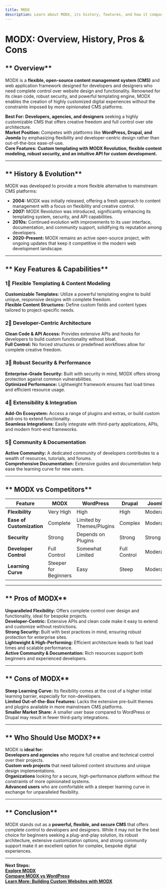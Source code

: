 ```yaml
---
title: MODX
description: Learn about MODX, its history, features, and how it compares to other content management systems.
---
```


# **MODX: Overview, History, Pros & Cons**

## ** Overview**  
MODX is a **flexible, open-source content management system (CMS)** and web application framework designed for developers and designers who need complete control over website design and functionality. Renowned for its clean code, robust security, and powerful templating engine, MODX enables the creation of highly customized digital experiences without the constraints imposed by more opinionated CMS platforms.

 **Best For:** **Developers, agencies, and designers** seeking a highly customizable CMS that offers creative freedom and full control over site architecture.  
 **Market Position:** Competes with platforms like **WordPress, Drupal, and Joomla** by emphasizing flexibility and developer-centric design rather than out-of-the-box ease-of-use.  
 **Core Features:** **Custom templating with MODX Revolution, flexible content modeling, robust security, and an intuitive API for custom development.**

---

## ** History & Evolution**  
MODX was developed to provide a more flexible alternative to mainstream CMS platforms:

- **2004:** MODX was initially released, offering a fresh approach to content management with a focus on flexibility and creative control.
- **2007:** MODX Revolution was introduced, significantly enhancing its templating system, security, and API capabilities.
- **2010s:** Continued evolution with improvements to its user interface, documentation, and community support, solidifying its reputation among developers.
- **2020-Present:** MODX remains an active open-source project, with ongoing updates that keep it competitive in the modern web development landscape.

---

## ** Key Features & Capabilities**

### **1⃣ Flexible Templating & Content Modeling**  
 **Customizable Templates:** Utilize a powerful templating engine to build unique, responsive designs with complete freedom.  
 **Flexible Content Structures:** Define custom fields and content types tailored to project-specific needs.

### **2⃣ Developer-Centric Architecture**  
 **Clean Code & API Access:** Provides extensive APIs and hooks for developers to build custom functionality without bloat.  
 **Full Control:** No forced structures or predefined workflows allow for complete creative freedom.

### **3⃣ Robust Security & Performance**  
 **Enterprise-Grade Security:** Built with security in mind, MODX offers strong protection against common vulnerabilities.  
 **Optimized Performance:** Lightweight framework ensures fast load times and efficient resource usage.

### **4⃣ Extensibility & Integration**  
 **Add-On Ecosystem:** Access a range of plugins and extras, or build custom add-ons to extend functionality.  
 **Seamless Integrations:** Easily integrate with third-party applications, APIs, and modern front-end frameworks.

### **5⃣ Community & Documentation**  
 **Active Community:** A dedicated community of developers contributes to a wealth of resources, tutorials, and forums.  
 **Comprehensive Documentation:** Extensive guides and documentation help ease the learning curve for new users.

---

## ** MODX vs Competitors**

| Feature                   | MODX           | WordPress        | Drupal          | Joomla         |
|---------------------------|----------------|------------------|-----------------|----------------|
| **Flexibility**           |  Very High   |  High          |  High         |  Moderate    |
| **Ease of Customization** |  Complete    |  Limited by Themes/Plugins |  Complex    |  Moderate    |
| **Security**              |  Strong      |  Depends on Plugins |  Strong    |  Strong      |
| **Developer Control**     |  Full Control|  Somewhat Limited |  Full Control |  Moderate    |
| **Learning Curve**        |  Steeper for Beginners |  Easy  |  Steep     |  Moderate    |

---

## ** Pros of MODX**  
 **Unparalleled Flexibility:** Offers complete control over design and functionality, ideal for bespoke projects.  
 **Developer-Centric:** Extensive APIs and clean code make it easy to extend and customize without restrictions.  
 **Strong Security:** Built with best practices in mind, ensuring robust protection for enterprise sites.  
 **Lightweight & High-Performing:** Efficient architecture leads to fast load times and scalable performance.  
 **Active Community & Documentation:** Rich resources support both beginners and experienced developers.

---

## ** Cons of MODX**  
 **Steep Learning Curve:** Its flexibility comes at the cost of a higher initial learning barrier, especially for non-developers.  
 **Limited Out-of-the-Box Features:** Lacks the extensive pre-built themes and plugins available in more mainstream CMS platforms.  
 **Smaller Market Share:** A smaller user base compared to WordPress or Drupal may result in fewer third-party integrations.

---

## ** Who Should Use MODX?**  
MODX is **ideal for:**  
 **Developers and agencies** who require full creative and technical control over their projects.  
 **Custom web projects** that need tailored content structures and unique design implementations.  
 **Organizations** looking for a secure, high-performance platform without the constraints of more opinionated systems.  
 **Advanced users** who are comfortable with a steeper learning curve in exchange for unparalleled flexibility.

---

## ** Conclusion**  
MODX stands out as a **powerful, flexible, and secure CMS** that offers complete control to developers and designers. While it may not be the best choice for beginners seeking a plug-and-play solution, its robust architecture, extensive customization options, and strong community support make it an excellent option for complex, bespoke digital experiences.

---

 **Next Steps:**  
 **[Explore MODX](https://modx.com/)**  
 **[Compare MODX vs WordPress](#)**  
 **[Learn More: Building Custom Websites with MODX](#)**
